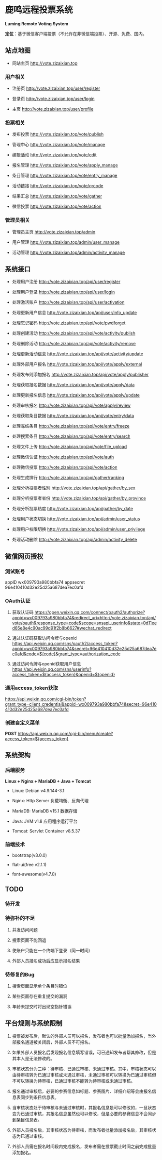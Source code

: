 # 鹿鸣远程投票系统
**Luming Remote Voting System**

**定位**：基于微信客户端投票（不允许在非微信端投票）、开源、免费、国内。

## 站点地图

- 网站主页 http://vote.zizaixian.top

### 用户相关

- 注册页 http://vote.zizaixian.top/user/register

- 登录页 http://vote.zizaixian.top/user/login

- 主页  http://vote.zizaixian.top/user/profile

### 投票相关

- 发布投票 http://vote.zizaixian.top/vote/publish

- 管理中心 http://vote.zizaixian.top/vote/manage

- 编辑活动 http://vote.zizaixian.top/vote/edit

- 报名管理 http://vote.zizaixian.top/vote/apply_manage

- 条目管理 http://vote.zizaixian.top/vote/entry_manage

- 活动链接 http://vote.zizaixian.top/vote/qrcode

- 结果汇总 http://vote.zizaixian.top/vote/gather

- 微信投票 http://vote.zizaixian.top/vote/action

### 管理员相关

- 管理员主页 http://vote.zizaixian.top/admin

- 用户管理 http://vote.zizaixian.top/admin/user_manage

- 活动管理 http://vote.zizaixian.top/admin/activity_manage

## 系统接口

- 处理用户注册 http://vote.zizaixian.top/api/user/register

- 处理用户登录 http://vote.zizaixian.top/api/user/login

- 处理激活账户 http://vote.zizaixian.top/api/user/activation

- 处理更新用户信息 http://vote.zizaixian.top/api/user/info_update

- 处理忘记密码 http://vote.zizaixian.top/api/vote/pwdforget

- 处理创建活动 http://vote.zizaixian.top/api/vote/activity/publish

- 处理删除活动 http://vote.zizaixian.top/api/vote/activity/remove

- 处理更新活动信息  http://vote.zizaixian.top/api/vote/activity/update

- 处理外部用户报名 http://vote.zizaixian.top/api/vote/apply/external

- 处理发布则添加报名 http://vote.zizaixian.top/api/vote/apply/publisher

- 处理获取报名数据 http://vote.zizaixian.top/api/vote/apply/data

- 处理更新报名信息 http://vote.zizaixian.top/api/vote/apply/update

- 处理审核报名 http://vote.zizaixian.top/api/vote/apply/review

- 处理获取条目数据 http://vote.zizaixian.top/api/vote/entry/data

- 处理冻结条目 http://vote.zizaixian.top/api/vote/entry/freeze

- 处理搜索条目 http://vote.zizaixian.top/api/vote/entry/search

- 处理文件上传 http://vote.zizaixian.top/api/vote/file_upload

- 处理微信认证 http://vote.zizaixian.top/api/vote/auth

- 处理微信投票 http://vote.zizaixian.top/api/vote/action

- 处理生成排行 http://vote.zizaixian.top/api/gather/ranking

- 处理分析投票者性别 http://vote.zizaixian.top/api/gather/by_sex

- 处理分析投票者省份 http://vote.zizaixian.top/api/gather/by_province

- 处理分析投票热度 http://vote.zizaixian.top/api/gather/by_date


- 处理用户状态切换 http://vote.zizaixian.top/api/admin/user_status

- 处理用户权限切换 http://vote.zizaixian.top/api/admin/user_privilege

- 处理活动删除 http://vote.zizaixian.top/api/admin/activity_delete


## 微信网页授权 

### 测试账号
appID wx009793a980bbfa74
appsecret 96e410410d32e25d25a687dea7ec0afd

### OAuth认证

1. 获取认证码
https://open.weixin.qq.com/connect/oauth2/authorize?appid=wx009793a980bbfa74&redirect_uri=http://vote.zizaixian.top/api/vote/oauth&response_type=code&scope=snsapi_userinfo&state=0d11eed65e8e4c90ac99d91f2b8b6627#wechat_redirect

2. 通过认证码获取访问令牌与openid
https://api.weixin.qq.com/sns/oauth2/access_token?appid=wx009793a980bbfa74&secret=96e410410d32e25d25a687dea7ec0afd&code=${code}&grant_type=authorization_code

3. 通过访问令牌与openid获取用户信息
https://api.weixin.qq.com/sns/userinfo?access_token=${access_token}&openid=${openid}

### 通用access_token获取
https://api.weixin.qq.com/cgi-bin/token?grant_type=client_credential&appid=wx009793a980bbfa74&secret=96e410410d32e25d25a687dea7ec0afd

### 创建自定义菜单
**POST** https://api.weixin.qq.com/cgi-bin/menu/create?access_token=${access_token}



## 系统架构

### 后端服务

**Linux + Nginx + MariaDB + Java + Tomcat**

- Linux: Debian v4.9.144-3.1

- Nginx: Http Server 负载均衡、反向代理

- MariaDB: MariaDB v15.1 数据存储

- Java:  JVM v1.8 应用程序运行平台

- Tomcat: Servlet Container v8.5.37


### 前端技术

- bootstrap(v3.0.0)

- flat-ui(free v2.1.1)

- font-awesome(v4.7.0)


## TODO

### 待开发

### 待弥补的不足

1. 并发访问问题

2. 搜索页面不能回退

3. 使账户只能在一个终端下登录（同一时间）

4. 外部人员报名成功后应显示报名结果

### 待修复的Bug

1. 搜索页面显示单个条目时错位

2. 某些页面存在重复提交的漏洞

3. 年龄未提交时将出现空指针错误

## 平台规则与系统限制

1. 投票被发布后，默认的外部人员可以报名，发布者也可以批量添加报名，当外部报名通道被关闭后，外部人员不可报名。

2. 如果外部人员报名后发现报名信息填写错误，可已通知发布者帮其修改，但是其本人是无法修改的。

3. 审核状态分为三种：待审核、已通过审核、未通过审核。其中，审核状态可以由待审核转为已通过审核或未通过审核，未通过审核可以转换为已通过审核但不可以转换为待审核，已通过审核不能转为待审核或未通过审核。

4. 报名通过审核后，必要的参赛信息如标题、参赛图片、详细介绍等会由报名信息表同步到条目信息表。

5. 当审核状态处于待审核与未通过审核时，其报名信息是可以修改的，一旦状态变为已通过审核，其报名信息虽然也可以修改，但是必要的参赛信息不会同步到条目信息表。

6. 外部人员报名后，其审核状态为待审核，而发布者批量添加报名后，其审核状态为已通过审核。

7. 外部人员需在报名时间段内完成报名，发布者需在投票截止时间之前完成批量添加报名。
